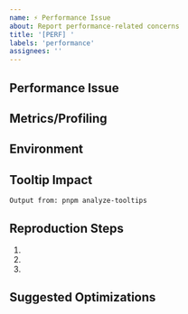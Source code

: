 ```yaml
---
name: ⚡ Performance Issue
about: Report performance-related concerns
title: '[PERF] '
labels: 'performance'
assignees: ''
---
```


## Performance Issue
<!-- Describe the performance problem -->

## Metrics/Profiling
<!-- Share any performance measurements -->

## Environment
<!-- Relevant environment details -->

## Tooltip Impact
<!-- If tooltip-related, include analyzer output -->
```
Output from: pnpm analyze-tooltips
```

## Reproduction Steps

1.
2.
3.

## Suggested Optimizations
<!-- Any ideas for improvement? -->